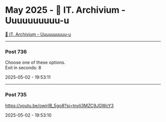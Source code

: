 # May 2025 - 🐊 IT. Archivium - Uuuuuuuuuu-u

[🐊 IT. Archivium - Uuuuuuuuuu-u](../../)



---

### Post 736




Choose one of these options. <br />Exit in seconds: 8


2025-05-02 - 19:53:11







---

### Post 735




<a href="https://youtu.be/owjrIB_5go8?si=tnyli3MZC9JGWcY3">https://youtu.be/owjrIB_5go8?si=tnyli3MZC9JGWcY3</a>


2025-05-02 - 19:53:10





